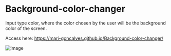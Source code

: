 # Background-color-changer

Input type color, where the color chosen by the user will be the background color of the screen.

Access here: https://mari-goncalves.github.io/Background-color-changer/

![image](https://user-images.githubusercontent.com/120994185/236849030-eafe7399-8b1e-41ab-8964-ba81ddbd858f.png)
